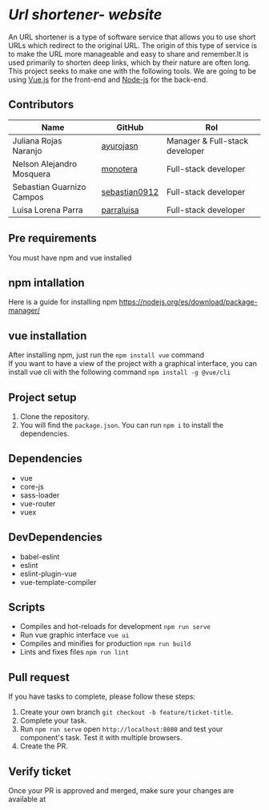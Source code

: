 # ***Url shortener- website***
An URL shortener is a type of software service that allows you to use short URLs which redirect to the original URL. The origin of this type of service is to make the URL more manageable and easy to share and remember.It is used primarily to shorten deep links, which by their nature are often long. This project seeks to make one with the following tools. We are going to be using [Vue.js](https://vuejs.org/) for the front-end and [Node-js](https://nodejs.org) for the back-end.

## Contributors
| Name                       | GitHub                                     | Rol                  |
| -------------------------- | -------------------------------------      | ------------------   |
| Juliana Rojas Naranjo      | [ayurojasn](https://github.com/ayurojasn)  | Manager  & Full-stack developer            |
| Nelson Alejandro Mosquera  | [monotera](https://github.com/monotera)    | Full-stack developer |
| Sebastian Guarnizo Campos  | [sebastian0912](https://github.com/sebastian0912)    | Full-stack developer |
| Luisa Lorena Parra         | [parraluisa](https://github.com/parraluisa)    | Full-stack developer |


## Pre requirements
You must have npm and vue installed

## npm intallation
Here is a guide for installing npm
https://nodejs.org/es/download/package-manager/

## vue installation
After installing npm, just run the `npm install vue` command<br/>
If you want to have a view of the project with a graphical interface, you can install vue cli with the following command `npm install -g @vue/cli`

## Project setup
1. Clone the repository.
2. You will find the `package.json`. You can run `npm i` to install the dependencies.

## Dependencies

* vue
* core-js
* sass-loader
* vue-router
* vuex

## DevDependencies

* babel-eslint
* eslint
* eslint-plugin-vue
* vue-template-compiler

## Scripts

* Compiles and hot-reloads for development `npm run serve`
* Run vue graphic interface `vue ui`
* Compiles and minifies for production `npm run build`
* Lints and fixes files `npm run lint`

## Pull request

If you have tasks to complete, please follow these steps:

1. Create your own branch `git checkout -b feature/ticket-title`.
2. Complete your task.
3. Run `npm run serve` open `http://localhost:8080` and test your component's task. Test it with multiple browsers.
4. Create the PR.

## Verify ticket

Once your PR is approved and merged, make sure your changes are available at 
